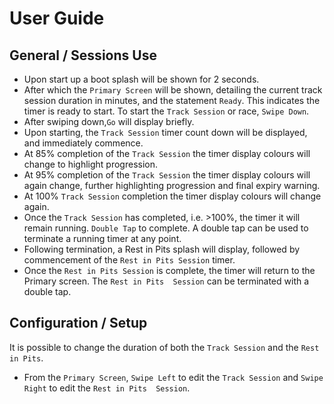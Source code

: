 # User Guide

## General / Sessions Use
* Upon start up a boot splash will be shown for 2 seconds.
* After which the ``Primary Screen`` will be shown, detailing the current track session duration in minutes, and the statement ``Ready``.  This indicates the timer is ready to start.  To start the ``Track Session`` or race, ``Swipe Down``.
* After swiping down,``Go`` will display briefly.
* Upon starting, the ``Track Session`` timer count down will be displayed, and immediately commence.
* At 85% completion of the ``Track Session`` the timer display colours will change to highlight progression.
* At 95% completion of the ``Track Session`` the timer display colours will again change, further highlighting progression and final expiry warning.
* At 100% ``Track Session`` completion the timer display colours will change again.
* Once the ``Track Session`` has completed, i.e. >100%, the timer it will remain running.  ``Double Tap`` to complete.  A double tap can be used to terminate a running timer at any point.
* Following termination, a Rest in Pits splash will display, followed by commencement of the ``Rest in Pits Session`` timer.
* Once the ``Rest in Pits Session`` is complete, the timer will return to the Primary screen.  The ``Rest in Pits  Session``  can be terminated with a double tap.

## Configuration / Setup 
It is possible to change the duration of both the ``Track Session`` and the ``Rest in Pits``.
* From the ``Primary Screen``, ``Swipe Left`` to edit the ``Track Session`` and ``Swipe Right`` to edit the ``Rest in Pits  Session``.
